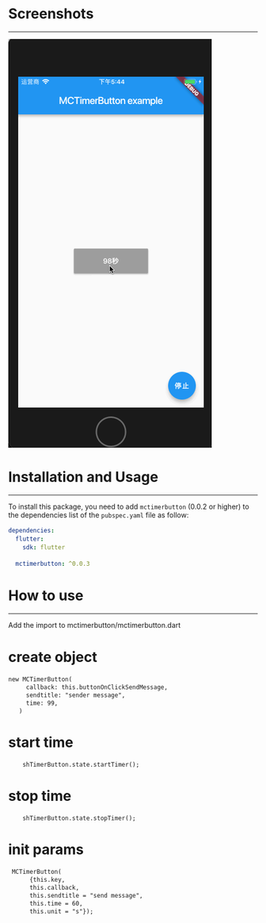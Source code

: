 # Screenshots
---
![TIMERBUTTON.gif](https://github.com/CZXBigBrother/Flutter_MCTimerButton/blob/master/mctimerbutton/example/TIMERBUTTON.gif?raw=true)
# Installation and Usage
---
To install this package, you need to add `mctimerbutton` (0.0.2 or higher) to the dependencies
list of the `pubspec.yaml` file as follow:

```yaml
dependencies:
  flutter:
    sdk: flutter

  mctimerbutton: ^0.0.3
```

# How to use
----
Add the import to mctimerbutton/mctimerbutton.dart

# create object
 ```
new MCTimerButton(
      callback: this.buttonOnClickSendMessage,
      sendtitle: "sender message",
      time: 99,
    )
```
# start time
```
    shTimerButton.state.startTimer();
```

# stop time 
```
    shTimerButton.state.stopTimer();
```
# init params
```
 MCTimerButton(
      {this.key,
      this.callback,
      this.sendtitle = "send message",
      this.time = 60,
      this.unit = "s"});
```